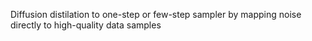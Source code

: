 Diffusion distilation to one-step or few-step sampler by mapping noise directly to high-quality data samples
